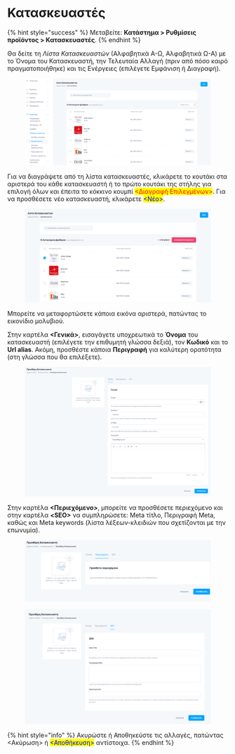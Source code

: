 # Κατασκευαστές

{% hint style="success" %}
Μεταβείτε: **Κατάστημα > Ρυθμίσεις προϊόντος > Κατασκευαστές**.
{% endhint %}

Θα δείτε τη _Λίστα Κατασκευαστών_ (Αλφαβητικά Α-Ω, Αλφαβητικά Ω-Α) με το Όνομα του Κατασκευαστή, την Τελευταία Αλλαγή (πριν από πόσο καιρό πραγματοποιήθηκε) και τις Ενέργειες (επιλέγετε Εμφάνιση ή Διαγραφή).

<figure><img src="../../.gitbook/assets/ScreenHunter 33 (1).png" alt=""><figcaption></figcaption></figure>

Για να διαγράψετε από τη λίστα κατασκευαστές, κλικάρετε το κουτάκι στα αριστερά του κάθε κατασκευαστή ή το πρώτο κουτάκι της στήλης για επιλογή όλων και έπειτα το κόκκινο κουμπί <mark style="color:red;"><Διαγραφή Επιλεγμένων></mark>. Για να προσθέσετε νέο κατασκευαστή, κλικάρετε <mark style="color:blue;"><Νέο></mark>.

<figure><img src="../../.gitbook/assets/ScreenHunter 34.png" alt=""><figcaption></figcaption></figure>



Μπορείτε να μεταφορτώσετε κάποια εικόνα αριστερά, πατώντας το εικονίδιο μολυβιού.

Στην καρτέλα **<Γενικά>**, εισαγάγετε υποχρεωτικά το **Όνομα** του κατασκευαστή (επιλέγετε την επιθυμητή γλώσσα δεξιά), τον **Κωδικό** και το **Url alias**. Ακόμη, προσθέστε κάποια **Περιγραφή** για καλύτερη ορατότητα (στη γλώσσα που θα επιλέξετε).

<figure><img src="../../.gitbook/assets/ScreenHunter 35 (2).png" alt=""><figcaption></figcaption></figure>

Στην καρτέλα **<Περιεχόμενο>**, μπορείτε να προσθέσετε περιεχόμενο και στην καρτέλα **\<SEO>** να συμπληρώσετε: Meta τίτλο, Περιγραφή Meta, καθώς και Meta keywords (λίστα λέξεων-κλειδιών που σχετίζονται με την επωνυμία).

<figure><img src="../../.gitbook/assets/ScreenHunter 38 (1).png" alt=""><figcaption></figcaption></figure>

<figure><img src="../../.gitbook/assets/ScreenHunter 39 (1).png" alt=""><figcaption></figcaption></figure>

{% hint style="info" %}
Ακυρώστε ή Αποθηκεύστε τις αλλαγές, πατώντας <Ακύρωση> ή <mark style="color:blue;"><Αποθήκευση></mark> αντίστοιχα.
{% endhint %}
